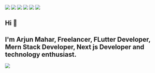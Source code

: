[<img src="https://img.shields.io/badge/website-000000?style=for-the-badge&logo=About.me&logoColor=white" />](https://www.arjunmahar.com)
[<img src="https://img.shields.io/badge/LinkedIn-0077B5?style=for-the-badge&logo=linkedin&logoColor=white" />](https://www.linkedin.com/in/arjun-mahar-6067951b8/)
[<img src="https://img.shields.io/badge/Twitter-1DA1F2?style=for-the-badge&logo=twitter&logoColor=whitetwi" />](https://twitter.com/Arjun_Mahar1)
[<img src="https://img.shields.io/badge/Instagram-E4405F?style=for-the-badge&logo=instagram&logoColor=white" />](https://www.instagram.com/ak_codes)
[<img src="https://img.shields.io/badge/Buy_Me_A_Coffee-FFDD00?style=for-the-badge&logo=buy-me-a-coffee&logoColor=black" />](https://www.buymeacoffee.com/arjunmahar1)
![](https://komarev.com/ghpvc/?username=arjun544&style=for-the-badge)

## Hi 👋

## I'm Arjun Mahar, Freelancer, FLutter Developer, Mern Stack Developer, Next js Developer and technology enthusiast.

![](https://github-readme-streak-stats.herokuapp.com/?user=arjun544)


